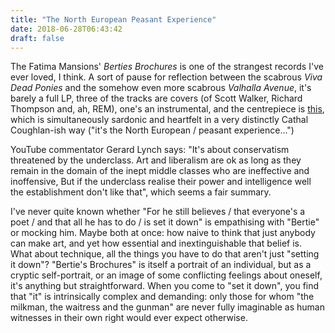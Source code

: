 ```yaml
---
title: "The North European Peasant Experience"
date: 2018-06-28T06:43:42
draft: false
---
```

The Fatima Mansions' _Berties Brochures_ is one of the strangest records I've ever loved, I think. A sort of pause for reflection between the scabrous _Viva Dead Ponies_ and the somehow even more scabrous _Valhalla Avenue_, it's barely a full LP, three of the tracks are covers (of Scott Walker, Richard Thompson and, ah, REM), one's an instrumental, and the centrepiece is [this](https://www.youtube.com/watch?v=kAMwzwY-UsQ), which is simultaneously sardonic and heartfelt in a very distinctly Cathal Coughlan-ish way ("it's the North European / peasant experience...")

YouTube commentator Gerard Lynch says: "It's about conservatism threatened by the underclass. Art and liberalism are ok as long as they remain in the domain of the inept middle classes who are ineffective and inoffensive, But if the underclass realise their power and intelligence well the establishment don't like that", which seems a fair summary.

I've never quite known whether "For he still believes / that everyone's a poet / and that all he has to do / is set it down" is empathising with "Bertie" or mocking him. Maybe both at once: how naive to think that just anybody can make art, and yet how essential and inextinguishable that belief is. What about technique, all the things you have to do that aren't just "setting it down"? "Bertie's Brochures" is itself a portrait of an individual, but as a cryptic self-portrait, or an image of some conflicting feelings about oneself, it's anything but straightforward. When you come to "set it down", you find that "it" is intrinsically complex and demanding: only those for whom "the milkman, the waitress and the gunman" are never fully imaginable as human witnesses in their own right would ever expect otherwise.

